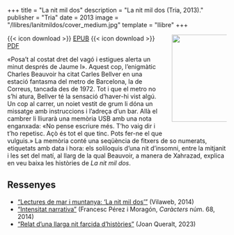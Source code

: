 +++
title = "La nit mil dos"
description = "La nit mil dos (Tria, 2013)."
publisher = "Tria"
date = 2013
image = "/llibres/lanitmildos/cover_medium.jpg"
template = "llibre"
+++

<img src="/llibres/lanitmildos/cover_small.jpg" style="max-width: 25%; width: 200px; height: auto; float: right; margin: 0 0 20px 20px;" />

{{< icon download >}} <span class="small">[EPUB](/files/lanitmildos.epub)</span>
{{< icon download >}} <span class="small">[PDF](/files/lanitmildos.pdf)</span>

«Posa’t al costat dret del vagó i estigues alerta un minut després de Jaume I». Aquest cop, l’enigmàtic Charles Beauvoir ha citat Carles Bellver en una estació fantasma del metro de Barcelona, la de Correus, tancada des de 1972. Tot i que el metro no s’hi atura, Bellver té la sensació d’haver-hi vist algú. Un cop al carrer, un noiet vestit de grum li dóna un missatge amb instruccions i l’adreça d’un bar. Allà el cambrer li lliurarà una memòria USB amb una nota enganxada: «No pense escriure més. T’ho vaig dir i t’ho repetisc. Açò és tot el que tinc. Pots fer-ne el que vulguis.» La memòria conté una seqüència de fitxers de so numerats, etiquetats amb data i hora: els soliloquis d’una nit d’insomni, entre la mitjanit i les set del matí, al llarg de la qual Beauvoir, a manera de Xahrazad, explica en veu baixa les històries de *La nit mil dos*.

## Ressenyes

- [“Lectures de mar i muntanya: ‘La nit mil dos’”](https://www.vilaweb.cat/noticia/4207807/20140828/lectures-mar-muntanya-nit-mil-dos.html) (Vilaweb, 2014)
- [“Intensitat narrativa”](perez-moragon-caracters) (Francesc Pérez i Moragón, *Caràcters* núm. 68, 2014)
- [“Relat d’una llarga nit farcida d’històries”](https://jqueralt.codeberg.page/lectures/mildos/) (Joan Queralt, 2023)